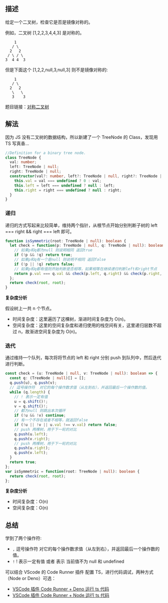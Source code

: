 ## 描述

给定一个二叉树，检查它是否是镜像对称的。

例如，二叉树 [1,2,2,3,4,4,3] 是对称的。

```
    1
   / \
  2   2
 / \ / \
3  4 4  3
```

但是下面这个 [1,2,2,null,3,null,3] 则不是镜像对称的:

```
    1
   / \
  2   2
   \   \
   3    3
```

题目链接：[对称二叉树](https://leetcode-cn.com/problems/symmetric-tree/)

## 解法

因为 JS 没有二叉树的数据结构，所以新建了一个 TreeNode 的 Class，发现用 TS 写真香...

```ts
//Definition for a binary tree node.
class TreeNode {
  val: number;
  left: TreeNode | null;
  right: TreeNode | null;
  constructor(val?: number, left?: TreeNode | null, right?: TreeNode | null) {
    this.val = val === undefined ? 0 : val;
    this.left = left === undefined ? null : left;
    this.right = right === undefined ? null : right;
  }
}
```

### 递归

递归的方式写起来比较简单，维持两个指针，从根节点开始分别判断子树的 left === right && right === left 即可。

```ts
function isSymmetric(root: TreeNode | null): boolean {
  let check = function(p: TreeNode | null, q: TreeNode | null): boolean {
    // 如果p和q都为null 则说明相同 返回true
    if (!p && !q) return true;
    // 如果p和q有一个是null 则说明不相同 返回false
    if (!p || !q) return false;
    // 如果p和q都有值则开始判断是否相等，如果相等在继续递归判断left和right节点
    return p.val === q.val && check(p.left, q.right) && check(p.right, q.left);
  };
  return check(root, root);
}
```

**复杂度分析**

假设树上一共 n 个节点。

- 时间复杂度：这里遍历了这棵树，渐进时间复杂度为 O(n)。
- 空间复杂度：这里的空间复杂度和递归使用的栈空间有关，这里递归层数不超过 n，故渐进空间复杂度为 O(n)。

### 迭代

通过维持一个队列，每次将将节点的 left 和 right 分别 push 到队列中，然后迭代进行判断。

```ts
const check = (u: TreeNode | null, v: TreeNode | null): boolean => {
  const q: (TreeNode | null)[] = [];
  q.push(u), q.push(v);
  // 逗号操作符  对它的每个操作数求值（从左到右），并返回最后一个操作数的值。
  while (q.length) {
    // ! 表示一定有值
    u = q.shift()!;
    v = q.shift()!;
    // 都为null 则跳出本次循环
    if (!u && !v) continue;
    // 有一个不存在或者不相等，就返回false
    if (!u || !v || u.val !== v.val) return false;
    // push 两棵树，用于下一轮的对比
    q.push(u.left);
    q.push(v.right);
    // push 两棵树，用于下一轮的对比
    q.push(u.right);
    q.push(v.left);
  }
  return true;
};
var isSymmetric = function(root: TreeNode | null): boolean {
  return check(root, root);
};
```

**复杂度分析**

- 时间复杂度：O(n)
- 空间复杂度：O(n)

## 总结

学到了两个操作符:

- `,` 逗号操作符 对它的每个操作数求值（从左到右），并返回最后一个操作数的值。
- `!` ! 表示一定有值 或者 表示 当前值不为 null 和 undefined

可以结合 VScode 的 Code Runner 插件 配置 TS，进行代码调试，两种方式（Node or Deno）可选：

- [VSCode 插件 Code Runner + Deno 运行 ts 代码](https://blog.csdn.net/HermitSun/article/details/106711982)
- [VSCode 插件 Code Runner + Node 运行 ts 代码](https://blog.csdn.net/mouday/article/details/103800887)
